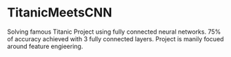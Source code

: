 # TitanicMeetsCNN
Solving famous Titanic Project using fully connected neural networks. 75% of accuracy achieved with 3 fully connected layers.
Project is manily focued around feature engieering.
